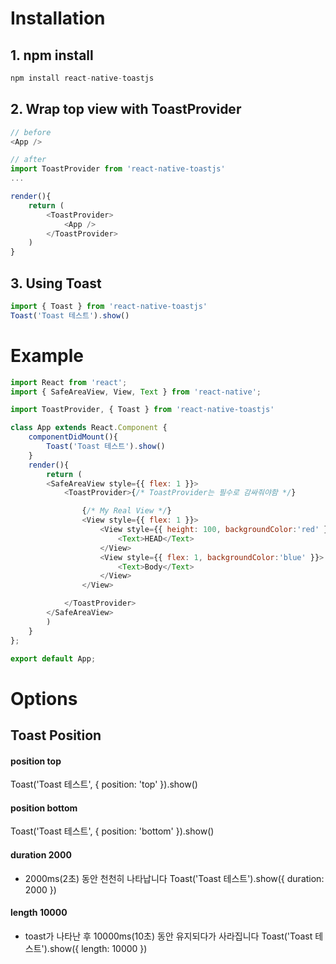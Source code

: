 # Installation

## 1. npm install
```js
npm install react-native-toastjs
```

## 2. Wrap top view with ToastProvider
```js
// before
<App />

// after
import ToastProvider from 'react-native-toastjs'
...

render(){
    return (
        <ToastProvider>
            <App />
        </ToastProvider>
    )
}
```
## 3. Using Toast
```js
import { Toast } from 'react-native-toastjs'
Toast('Toast 테스트').show()
```

# Example
```js
import React from 'react';
import { SafeAreaView, View, Text } from 'react-native';

import ToastProvider, { Toast } from 'react-native-toastjs'

class App extends React.Component {
    componentDidMount(){
        Toast('Toast 테스트').show()
    }
    render(){
        return (
        <SafeAreaView style={{ flex: 1 }}>
            <ToastProvider>{/* ToastProvider는 필수로 감싸줘야함 */}

                {/* My Real View */}
                <View style={{ flex: 1 }}>
                    <View style={{ height: 100, backgroundColor:'red' }}>
                        <Text>HEAD</Text>
                    </View>
                    <View style={{ flex: 1, backgroundColor:'blue' }}>
                        <Text>Body</Text>
                    </View>
                </View>

            </ToastProvider>
        </SafeAreaView>
        )
    }
};

export default App;
```

# Options

## Toast Position

#### position top
Toast('Toast 테스트', { position: 'top' }).show()

#### position bottom
Toast('Toast 테스트', { position: 'bottom' }).show()

#### duration 2000
+ 2000ms(2초) 동안 천천히 나타납니다
Toast('Toast 테스트').show({ duration: 2000 })

#### length 10000
+ toast가 나타난 후 10000ms(10초) 동안 유지되다가 사라집니다
Toast('Toast 테스트').show({ length: 10000 })
